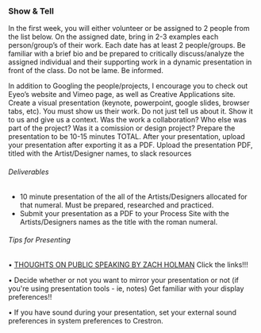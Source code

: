 ### Show & Tell

In the first week, you will either volunteer or be assigned to 2 people from the list below. On the assigned date, bring in 2-3 examples each person/group’s of their work. Each date has at least 2 people/groups. Be familiar with a brief bio and be prepared to critically discuss/analyze the assigned individual and their supporting work in a dynamic presentation in front of the class. Do not be lame. Be informed.

In addition to Googling the people/projects, I encourage you to check out Eyeo’s website and Vimeo page, as well as Creative Applications site. 
Create a visual presentation (keynote, powerpoint, google slides, browser tabs, etc). You must show us their work. Do not just tell us about it. Show it to us and give us a context. Was the work a collaboration? Who else was part of the project? Was it a comission or design project?
Prepare the presentation to be 10-15 minutes TOTAL. After your presentation, upload your presentation after exporting it as a PDF. Upload the presentation PDF, titled with the Artist/Designer names, to slack resources

###### Deliverables
<ul>
<li>	10 minute presentation of the all of the Artists/Designers allocated for that numeral. Must be prepared, researched and practiced. </li>
<li>	Submit your presentation as a PDF to your Process Site with the Artists/Designers names as the title with the roman numeral. </li>
</ul>

###### Tips for Presenting
• [THOUGHTS ON PUBLIC SPEAKING BY ZACH HOLMAN](http://speaking.io/) Click the links!!!

• Decide whether or not you want to mirror your presentation or not (if you're using presentation tools - ie, notes)
Get familiar with your display preferences!!

• If you have sound during your presentation, set your external sound preferences in system preferences to Crestron.



